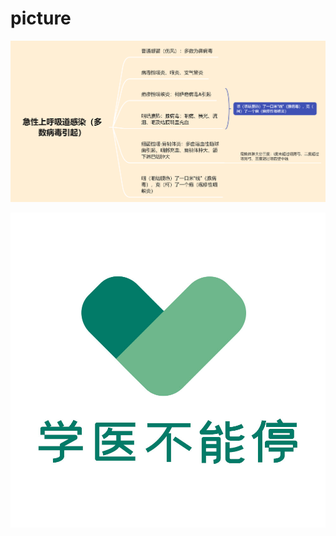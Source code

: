 # picture

![上感](https://github.com/goaway0906/picture/blob/main/%E4%B8%8A%E6%84%9F.png)


![33](https://github.com/goaway0906/picture/blob/main/logo2.jpg)


